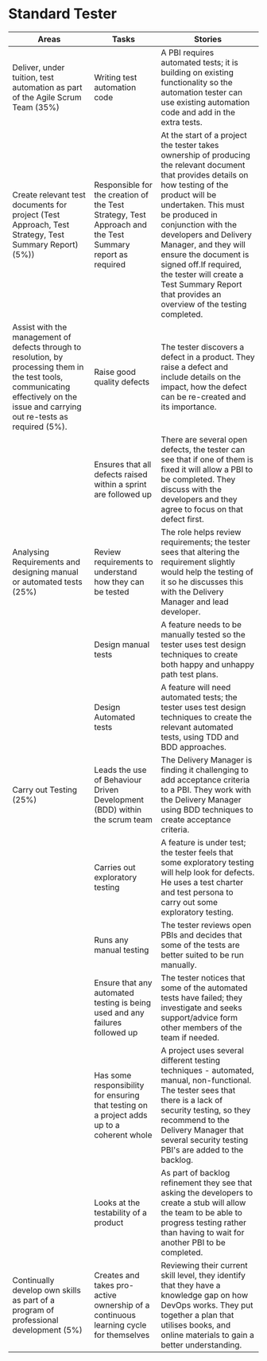 # Standard Tester  
  
|  Areas | Tasks | Stories |  
| --- | --- | --- |  
| ​Deliver, under tuition, test automation as part of the Agile Scrum Team (35%) | ​Writing test automation code | ​A PBI requires automated tests; it is building on existing functionality so the automation tester can use existing automation code and add in the extra tests. |  
| Create relevant test documents for project (Test Approach, Test Strategy, Test Summary Report) (5%)) | Responsible for the creation of the Test Strategy, Test Approach and the Test Summary report as required | At the start of a project the tester takes ownership of producing the relevant document that provides details on how testing of the product will be undertaken. This must be produced in conjunction with the developers and Delivery Manager, and they will ensure the document is signed off.If required, the tester will create a Test Summary Report that provides an overview of the testing completed. |  
| ​Assist with the management of defects through to resolution, by processing them in the test tools, communicating effectively on the issue and carrying out re-tests as required (5%). | Raise good quality defects | The tester discovers a defect in a product. They raise a defect and include details on the impact, how the defect can be re-created and its importance. |  
| ​ | ​Ensures that all defects raised within a sprint are followed up | ​There are several open defects, the tester can see that if one of them is fixed it will allow a PBI to be completed. They discuss with the developers and they agree to focus on that defect first. |  
| Analysing Requirements and designing manual or automated tests (25%) | Review requirements to understand how they can be tested | The role helps review requirements; the tester sees that altering the requirement slightly would help the testing of it so he discusses this with the Delivery Manager and lead developer. |  
| ​ | ​Design manual tests | ​A feature needs to be manually tested so the tester uses test design techniques to create both happy and unhappy path test plans. |  
| ​ | ​Design Automated tests | ​A feature will need automated tests; the tester uses test design techniques to create the relevant automated tests, using TDD and BDD approaches. |  
| ​Carry out Testing (25%) | Leads the use of Behaviour Driven Development (BDD) within the scrum team | The Delivery Manager is finding it challenging to add acceptance criteria to a PBI. They work with the Delivery Manager using BDD techniques to create acceptance criteria. |  
| ​ | Carries out exploratory testing  | A feature is under test; the tester feels that some exploratory testing will help look for defects.  He uses a test charter and test persona to carry out some exploratory testing. |  
| ​ | ​Runs any manual testing  | ​The tester reviews open PBIs and decides that some of the tests are better suited to be run manually. |  
| ​ | ​Ensure that any automated testing is being used and any failures followed up | ​The tester notices that some of the automated tests have failed; they investigate and seeks support/advice form other members of the team if needed. |  
| ​ | Has some responsibility for ensuring that testing on a project adds up to a coherent whole | A project uses several different testing techniques - automated, manual, non-functional. The tester sees that there is a lack of security testing, so they recommend to the Delivery Manager that several security testing PBI&#39;s are added to the backlog. |  
| ​ | ​​Looks at the testability of a product | As part of backlog refinement they see that asking the developers to create a stub will allow the team to be able to progress testing rather than having to wait for another PBI to be completed. |  
| ​Continually develop own skills as part of a program of professional development (5%) | ​Creates and takes pro-active ownership of a continuous learning cycle for themselves | ​Reviewing their current skill level, they identify that they have a knowledge gap on how DevOps works. They put together a plan that utilises books, and online materials to gain a better understanding. |
